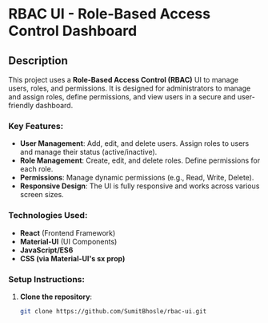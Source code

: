 # RBAC UI - Role-Based Access Control Dashboard

## Description

This project uses a **Role-Based Access Control (RBAC)** UI to manage users, roles, and permissions. It is designed for administrators to manage and assign roles, define permissions, and view users in a secure and user-friendly dashboard.

### Key Features:
- **User Management**: Add, edit, and delete users. Assign roles to users and manage their status (active/inactive).
- **Role Management**: Create, edit, and delete roles. Define permissions for each role.
- **Permissions**: Manage dynamic permissions (e.g., Read, Write, Delete).
- **Responsive Design**: The UI is fully responsive and works across various screen sizes.

### Technologies Used:
- **React** (Frontend Framework)
- **Material-UI** (UI Components)
- **JavaScript/ES6**
- **CSS (via Material-UI's sx prop)**

### Setup Instructions:

1. **Clone the repository**:
   ```bash
   git clone https://github.com/SumitBhosle/rbac-ui.git
